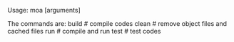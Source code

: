 Usage:
    moa <command> [arguments]

The commands are:
    build # compile codes
    clean # remove object files and cached files
    run   # compile and run
    test  # test codes
